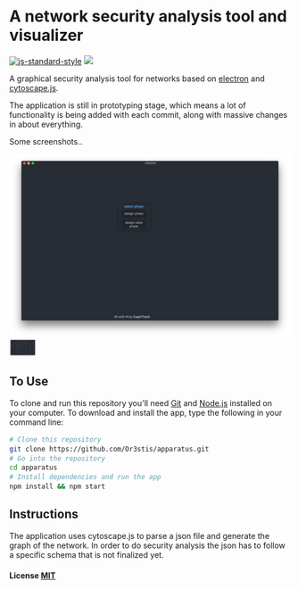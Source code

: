 # A network security analysis tool and visualizer

[![js-standard-style](https://img.shields.io/badge/code%20style-standard-brightgreen.svg)](http://standardjs.com/) ![](https://travis-ci.org/Or3stis/apparatus.svg?branch=master)

A graphical security analysis tool for networks based on
[electron](http://electron.atom.io/) and
[cytoscape.js](http://js.cytoscape.org/).

The application is still in prototyping stage, which means a lot of
functionality is being added with each commit, along with massive changes in
about everything.

Some screenshots..

![](https://raw.githubusercontent.com/Or3stis/apparatus/master/assets/screenshot1.png)
<img src="https://raw.githubusercontent.com/Or3stis/apparatus/master/assets/screenShot2.png" width="48">

## To Use

To clone and run this repository you'll need [Git](https://git-scm.com) and [Node.js](https://nodejs.org/en/download/) installed on your computer. To download and install the app, type the following in your command line:

```bash
# Clone this repository
git clone https://github.com/Or3stis/apparatus.git
# Go into the repository
cd apparatus
# Install dependencies and run the app
npm install && npm start
```
## Instructions

The application uses cytoscape.js to parse a json file and generate the graph of the network. In order to do security analysis the json has to follow a specific schema that is not finalized yet.

#### License [MIT](LICENSE.md)
